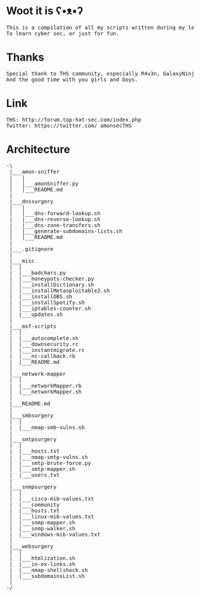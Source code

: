 Woot it is ʕ•ᴥ•ʔ
================
<pre>
This is a compilation of all my scripts written during my learning path.
To learn cyber sec, or just for fun.
</pre>

Thanks 
======
<pre>
Special thank to THS community, especially R4v3n, GalaxyNinja, ch3rn0byl , Gingerbread Man for the awesome stuff on the forum.
And the good time with you girls and boys.
</pre>

Link
====
<pre>
THS: http://forum.top-hat-sec.com/index.php
Twitter: https://twitter.com/_amonsecTHS
</pre>

Architecture
============
<pre>
-\
 |___amon-sniffer
 |   |
 |   |___amonSniffer.py
 |   |___README.md
 |
 |___dnssurgery
 |   |
 |   |___dns-forward-lookup.sh
 |   |___dns-reverse-lookup.sh
 |   |___dns-zone-transfers.sh
 |   |___generate-subdomains-lists.sh
 |   |___README.md
 |
 |___.gitignore
 |
 |___misc
 |  |
 |  |___badchars.py
 |  |___honeypots-checker.py
 |  |___installDictionary.sh
 |  |___installMetasploitable2.sh
 |  |___installOBS.sh
 |  |___installSpotify.sh
 |  |___iptables-counter.sh
 |  |___updates.sh
 |
 |___msf-scripts
 |  |
 |  |___autocomplete.sh
 |  |___downsecurity.rc
 |  |___instantmigrate.rc
 |  |___nc-callback.rb
 |  |___README.md
 |
 |___network-mapper
 |  |
 |  |___networkMapper.rb
 |  |___networkMapper.sh
 |
 |___README.md
 |
 |___smbsurgery
 |  |
 |  |___nmap-smb-vulns.sh
 |
 |___smtpsurgery
 |  |
 |  |___hosts.txt
 |  |___nmap-smtp-vulns.sh
 |  |___smtp-brute-force.py
 |  |___smtp-mapper.sh
 |  |___users.txt
 |
 |___snmpsurgery
 |  |
 |  |___cisco-mib-values.txt
 |  |___community
 |  |___hosts.txt
 |  |___linux-mib-values.txt
 |  |___snmp-mapper.sh
 |  |___snmp-walker.sh
 |  |___windows-mib-values.txt
 |
 |___websurgery
 |  |
 |  |___htmlization.sh
 |  |___in-ex-links.sh
 |  |___nmap-shellshock.sh
 |  |___subdomainsList.sh
 |
-/
</pre>
